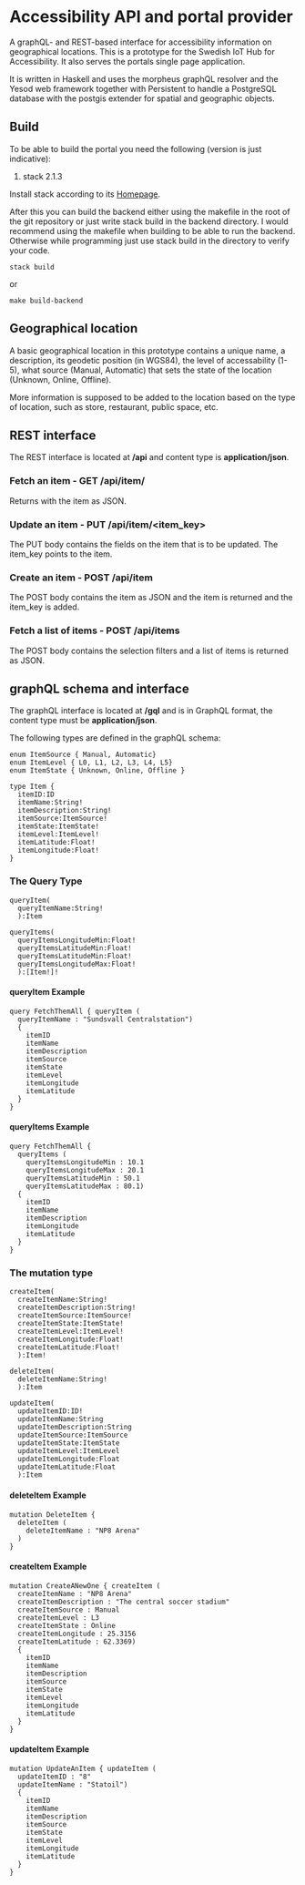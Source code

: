 # Accessibility API and portal provider
A graphQL- and REST-based interface for accessibility information on geographical locations. This is a prototype for the Swedish IoT Hub for Accessibility. It also serves the portals single page application.

It is written in Haskell and uses the morpheus graphQL resolver and the Yesod web framework together with Persistent to handle a PostgreSQL database with the postgis extender for spatial and geographic objects.

## Build
To be able to build the portal you need the following (version is just indicative):

1. stack 2.1.3

Install stack according to its [Homepage](https://docs.haskellstack.org/en/stable/README/).

After this you can build the backend either using the makefile in the root of the git repository or just write stack build in the backend directory. I would recommend using the makefile when building to be able to run the backend. Otherwise while programming just use stack build in the directory to verify your code.

```
stack build
```
or

```
make build-backend
```

## Geographical location

A basic geographical location in this prototype contains a unique name, a description, its geodetic position (in WGS84), the level of accessability (1-5), what source (Manual, Automatic) that sets the state of the location (Unknown, Online, Offline).

More information is supposed to be added to the location based on the type of location, such as store, restaurant, public space, etc.

## REST interface
The REST interface is located at **/api** and content type is **application/json**.

### Fetch an item - GET /api/item/<item key>
Returns with the item as JSON.
  
### Update an item - PUT /api/item/<item_key>
The PUT body contains the fields on the item that is to be updated. The item_key points to the item.

### Create an item - POST /api/item
The POST body contains the item as JSON and the item is returned and the item_key is added.

### Fetch a list of items - POST /api/items
The POST body contains the selection filters and a list of items is returned as JSON.

## graphQL schema and interface
The graphQL interface is located at **/gql** and is in GraphQL format, the content type must be **application/json**.

The following types are defined in the graphQL schema:

```
enum ItemSource { Manual, Automatic}
enum ItemLevel { L0, L1, L2, L3, L4, L5}
enum ItemState { Unknown, Online, Offline }

type Item {
  itemID:ID
  itemName:String!
  itemDescription:String!
  itemSource:ItemSource!
  itemState:ItemState!
  itemLevel:ItemLevel!
  itemLatitude:Float!
  itemLongitude:Float!
}
```

### The Query Type
```
queryItem(
  queryItemName:String!
  ):Item
  
queryItems(
  queryItemsLongitudeMin:Float!
  queryItemsLatitudeMin:Float!
  queryItemsLatitudeMin:Float!
  queryItemsLongitudeMax:Float!
  ):[Item!]!
```
#### queryItem Example

```
query FetchThemAll { queryItem (
  queryItemName : "Sundsvall Centralstation")
  {
    itemID
    itemName
    itemDescription
    itemSource
    itemState
    itemLevel
    itemLongitude
    itemLatitude
  }
}
```
#### queryItems Example

```
query FetchThemAll {
  queryItems (
    queryItemsLongitudeMin : 10.1
    queryItemsLongitudeMax : 20.1
    queryItemsLatitudeMin : 50.1
    queryItemsLatitudeMax : 80.1)
  {
    itemID
    itemName
    itemDescription
    itemLongitude
    itemLatitude
  }
}
```

### The mutation type
```
createItem(
  createItemName:String!
  createItemDescription:String!
  createItemSource:ItemSource!
  createItemState:ItemState!
  createItemLevel:ItemLevel!
  createItemLongitude:Float!
  createItemLatitude:Float!
  ):Item!
  
deleteItem(
  deleteItemName:String!
  ):Item
  
updateItem(
  updateItemID:ID!
  updateItemName:String
  updateItemDescription:String
  updateItemSource:ItemSource
  updateItemState:ItemState
  updateItemLevel:ItemLevel
  updateItemLongitude:Float
  updateItemLatitude:Float
  ):Item
```
#### deleteItem Example
```
mutation DeleteItem {
  deleteItem (
    deleteItemName : "NP8 Arena"
  )
}
```
#### createItem Example
```
mutation CreateANewOne { createItem ( 
  createItemName : "NP8 Arena"
  createItemDescription : "The central soccer stadium"
  createItemSource : Manual
  createItemLevel : L3
  createItemState : Online
  createItemLongitude : 25.3156
  createItemLatitude : 62.3369)
  {
    itemID
    itemName
    itemDescription
    itemSource
    itemState
    itemLevel
    itemLongitude
    itemLatitude
  }
}
```
#### updateItem Example
```
mutation UpdateAnItem { updateItem ( 
  updateItemID : "8"
  updateItemName : "Statoil")
  {
    itemID
    itemName
    itemDescription
    itemSource
    itemState
    itemLevel
    itemLongitude
    itemLatitude
  }
}
```
